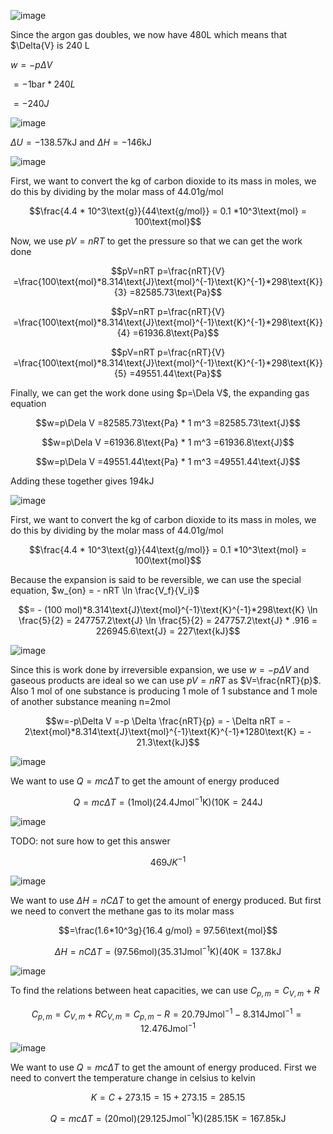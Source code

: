 ![image](https://user-images.githubusercontent.com/7660667/203683487-7446baeb-b4a1-4f01-9092-7eb4def49e31.png)

Since the argon gas doubles, we now have 480L which means that $\Delta{V} is 240 L

$w=-p \Delta V$

$= -1\text{bar} * 240 L$

$=-240 J$

![image](https://user-images.githubusercontent.com/7660667/203683534-af95f00c-9226-4726-9e05-cb8c3b612238.png)

$\Delta U = -138.57\text{kJ}$ and $\Delta H = -146\text{kJ}$

![image](https://user-images.githubusercontent.com/7660667/203684150-55158d5b-2480-46b2-97e6-15446f83eccc.png)

First, we want to convert the kg of carbon dioxide to its mass in moles, we do this by dividing by the molar mass of 44.01g/mol

```math
\frac{4.4 * 10^3\text{g}}{44\text{g/mol}} = 0.1 *10^3\text{mol} = 100\text{mol}
```

Now, we use $pV=nRT$ to get the pressure so that we can get the work done

```math
pV=nRT
p=\frac{nRT}{V}
=\frac{100\text{mol}*8.314\text{J}\text{mol}^{-1}\text{K}^{-1}*298\text{K}}{3}
=82585.73\text{Pa}
```

```math
pV=nRT
p=\frac{nRT}{V}
=\frac{100\text{mol}*8.314\text{J}\text{mol}^{-1}\text{K}^{-1}*298\text{K}}{4}
=61936.8\text{Pa}
```

```math
pV=nRT
p=\frac{nRT}{V}
=\frac{100\text{mol}*8.314\text{J}\text{mol}^{-1}\text{K}^{-1}*298\text{K}}{5}
=49551.44\text{Pa}
```
Finally, we can get the work done using $p=\Dela V$, the expanding gas equation

```math
w=p\Dela V
=82585.73\text{Pa} * 1 m^3
=82585.73\text{J}
```

```math
w=p\Dela V
=61936.8\text{Pa} * 1 m^3
=61936.8\text{J}
```

```math
w=p\Dela V
=49551.44\text{Pa} * 1 m^3
=49551.44\text{J}
```

Adding these together gives 194kJ
  
![image](https://user-images.githubusercontent.com/7660667/203684205-4817c2e7-dd07-452e-a0bb-382cf7f46e33.png)

First, we want to convert the kg of carbon dioxide to its mass in moles, we do this by dividing by the molar mass of 44.01g/mol

```math
\frac{4.4 * 10^3\text{g}}{44\text{g/mol}} = 0.1 *10^3\text{mol} = 100\text{mol}
```

Because the expansion is said to be reversible, we can use the special equation, $w_{on} = - nRT \ln \frac{V_f}{V_i}$

```math
= - (100 mol)*8.314\text{J}\text{mol}^{-1}\text{K}^{-1}*298\text{K} \ln \frac{5}{2}
= 247757.2\text{J} \ln \frac{5}{2}
= 247757.2\text{J} * .916
= 226945.6\text{J}
= 227\text{kJ}
```

![image](https://user-images.githubusercontent.com/7660667/203684258-1ee4ed7d-0f5b-4443-bdb8-5e2e6a60be31.png)

Since this is work done by irreversible expansion, we use $w=-p\Delta V$ and gaseous products are ideal so we can use $pV=nRT$ as $V=\frac{nRT}{p}$. Also 1 mol of one substance is producing 1 mole of 1 substance and 1 mole of another substance meaning n=2mol

```math
w=-p\Delta V
=-p \Delta \frac{nRT}{p}
= - \Delta nRT
= - 2\text{mol}*8.314\text{J}\text{mol}^{-1}\text{K}^{-1}*1280\text{K}
= - 21.3\text{kJ}
```


![image](https://user-images.githubusercontent.com/7660667/203684301-49085d5d-4a15-4dd3-8d45-182a75e6b6d0.png)

We want to use $Q=mc \Delta T$ to get the amount of energy produced

```math
Q=mc \Delta T
=(1\text{mol})(24.4\text{J}\text{mol}^{-1}\text{K})(10\text{K}
=244\text{J}
```

![image](https://user-images.githubusercontent.com/7660667/203684332-f3e1221c-5391-4597-89c6-4a864cad10f1.png)

TODO: not sure how to get this answer

```math
469 J K^{-1}
```

![image](https://user-images.githubusercontent.com/7660667/203684368-3f73a150-d94c-4f8a-a212-f372d11f84cc.png)

We want to use $\Delta H = n C \Delta T$ to get the amount of energy produced. But first we need to convert the methane gas to its molar mass

```math
=\frac(1.6*10^3g}{16.4 g/mol}
= 97.56\text{mol}
```

```math
\Delta H = n C \Delta T
=(97.56\text{mol})(35.31\text{J}\text{mol}^{-1}\text{K})(40\text{K}
=137.8\text{kJ}
```

![image](https://user-images.githubusercontent.com/7660667/203684401-83b51d40-587e-401d-be26-eaac8ab0b5f8.png)

To find the relations between heat capacities, we can use $C_{p,m} = C_{V,m} + R$

```math
C_{p,m} = C_{V,m} + R
C_{V,m} = C_{p,m} - R
= 20.79\text{J}\text{mol}^{-1} - 8.314\text{J}\text{mol}^{-1}
= 12.476\text{J}\text{mol}^{-1}
```

![image](https://user-images.githubusercontent.com/7660667/203684442-2e218b22-b20f-429f-b453-99d68a827707.png)

We want to use $Q=mc \Delta T$ to get the amount of energy produced. First we need to convert the temperature change in celsius to kelvin

```math
K = C + 273.15
= 15 + 273.15
= 285.15
```

```math
Q=mc \Delta T
=(20\text{mol})(29.125\text{J}\text{mol}^{-1}\text{K})(285.15\text{K}
=167.85\text{kJ}
```

